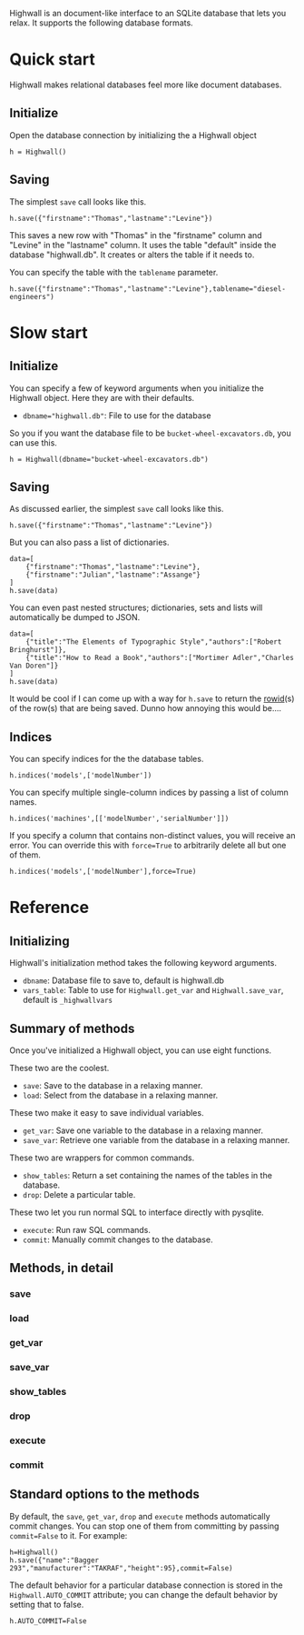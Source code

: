Highwall is an document-like interface to an SQLite database that lets you relax.
It supports the following database formats.

Quick start
==========

Highwall makes relational databases feel more like document databases.

## Initialize

Open the database connection by initializing the a Highwall object

    h = Highwall()

## Saving
The simplest `save` call looks like this.

    h.save({"firstname":"Thomas","lastname":"Levine"})

This saves a new row with "Thomas" in the "firstname" column and
"Levine" in the "lastname" column. It uses the table "default"
inside the database "highwall.db". It creates or alters the table
if it needs to.

You can specify the table with the `tablename` parameter.

    h.save({"firstname":"Thomas","lastname":"Levine"},tablename="diesel-engineers")


Slow start
=======
## Initialize

You can specify a few of keyword arguments when you initialize
the Highwall object. Here they are with their defaults.

* `dbname="highwall.db"`: File to use for the database

So you if you want the database file to be `bucket-wheel-excavators.db`,
you can use this.

    h = Highwall(dbname="bucket-wheel-excavators.db")

## Saving
As discussed earlier, the simplest `save` call looks like this.

    h.save({"firstname":"Thomas","lastname":"Levine"})

But you can also pass a list of dictionaries.

    data=[
        {"firstname":"Thomas","lastname":"Levine"},
        {"firstname":"Julian","lastname":"Assange"}
    ]
    h.save(data)

You can even past nested structures; dictionaries,
sets and lists will automatically be dumped to JSON.

    data=[
        {"title":"The Elements of Typographic Style","authors":["Robert Bringhurst"]},
        {"title":"How to Read a Book","authors":["Mortimer Adler","Charles Van Doren"]}
    ]
    h.save(data)

It would be cool if I can come up with a way for `h.save` to return
the [rowid](http://www.sqlite.org/lang_createtable.html#rowid)(s) of the
row(s) that are being saved. Dunno how annoying this would be....

## Indices
You can specify indices for the the database tables.

    h.indices('models',['modelNumber'])

You can specify multiple single-column indices by passing a list of column names.

    h.indices('machines',[['modelNumber','serialNumber']])

If you specify a column that contains non-distinct values, you will receive an error.
You can override this with `force=True` to arbitrarily delete all but one of them.

    h.indices('models',['modelNumber'],force=True)

Reference
=================
## Initializing
Highwall's initialization method takes the following keyword arguments.

* `dbname`: Database file to save to, default is highwall.db
* `vars_table`: Table to use for `Highwall.get_var` and `Highwall.save_var`, default is `_highwallvars`

## Summary of methods
Once you've initialized a Highwall object, you can use eight functions.

These two are the coolest.

* `save`: Save to the database in a relaxing manner.
* `load`: Select from the database in a relaxing manner.

These two make it easy to save individual variables.

* `get_var`: Save one variable to the database in a relaxing manner.
* `save_var`: Retrieve one variable from the database in a relaxing manner.

These two are wrappers for common commands.

* `show_tables`: Return a set containing the names of the tables in the database.
* `drop`: Delete a particular table.

These two let you run normal SQL to interface directly with pysqlite.

* `execute`: Run raw SQL commands.
* `commit`: Manually commit changes to the database.

## Methods, in detail
### save
### load
### get_var
### save_var
### show_tables
### drop
### execute
### commit

## Standard options to the methods
By default, the `save`, `get_var`, `drop` and `execute`
methods automatically commit changes.
You can stop one of them from committing by passing
`commit=False` to it. For example:

    h=Highwall()
    h.save({"name":"Bagger 293","manufacturer":"TAKRAF","height":95},commit=False)

The default behavior for a particular database connection
is stored in the `Highwall.AUTO_COMMIT` attribute; you
can change the default behavior by setting that to false.

    h.AUTO_COMMIT=False
